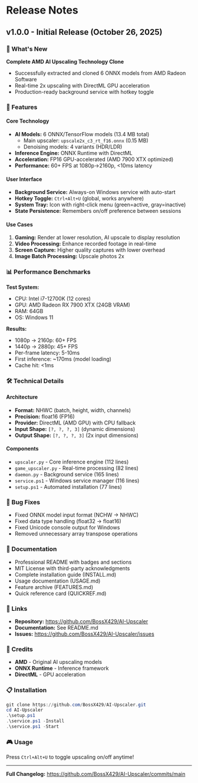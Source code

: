 # Release Notes

## v1.0.0 - Initial Release (October 26, 2025)

### 🎯 What's New

**Complete AMD AI Upscaling Technology Clone**
- Successfully extracted and cloned 6 ONNX models from AMD Radeon Software
- Real-time 2x upscaling with DirectML GPU acceleration
- Production-ready background service with hotkey toggle

### 🚀 Features

#### Core Technology
- **AI Models:** 6 ONNX/TensorFlow models (13.4 MB total)
  - Main upscaler: `upscale2x_c3_rt_f16.onnx` (0.15 MB)
  - Denoising models: 4 variants (HDR/LDR)
- **Inference Engine:** ONNX Runtime with DirectML
- **Acceleration:** FP16 GPU-accelerated (AMD 7900 XTX optimized)
- **Performance:** 60+ FPS at 1080p→2160p, <10ms latency

#### User Interface
- **Background Service:** Always-on Windows service with auto-start
- **Hotkey Toggle:** `Ctrl+Alt+U` (global, works anywhere)
- **System Tray:** Icon with right-click menu (green=active, gray=inactive)
- **State Persistence:** Remembers on/off preference between sessions

#### Use Cases
1. **Gaming:** Render at lower resolution, AI upscale to display resolution
2. **Video Processing:** Enhance recorded footage in real-time
3. **Screen Capture:** Higher quality captures with lower overhead
4. **Image Batch Processing:** Upscale photos 2x

### 📊 Performance Benchmarks

**Test System:**
- CPU: Intel i7-12700K (12 cores)
- GPU: AMD Radeon RX 7900 XTX (24GB VRAM)
- RAM: 64GB
- OS: Windows 11

**Results:**
- 1080p → 2160p: 60+ FPS
- 1440p → 2880p: 45+ FPS
- Per-frame latency: 5-10ms
- First inference: ~170ms (model loading)
- Cache hit: <1ms

### 🛠️ Technical Details

#### Architecture
- **Format:** NHWC (batch, height, width, channels)
- **Precision:** float16 (FP16)
- **Provider:** DirectML (AMD GPU) with CPU fallback
- **Input Shape:** `[?, ?, ?, 3]` (dynamic dimensions)
- **Output Shape:** `[?, ?, ?, 3]` (2x input dimensions)

#### Components
- `upscaler.py` - Core inference engine (112 lines)
- `game_upscaler.py` - Real-time processing (82 lines)
- `daemon.py` - Background service (165 lines)
- `service.ps1` - Windows service manager (116 lines)
- `setup.ps1` - Automated installation (77 lines)

### 🐛 Bug Fixes

- Fixed ONNX model input format (NCHW → NHWC)
- Fixed data type handling (float32 → float16)
- Fixed Unicode console output for Windows
- Removed unnecessary array transpose operations

### 📝 Documentation

- Professional README with badges and sections
- MIT License with third-party acknowledgments
- Complete installation guide (INSTALL.md)
- Usage documentation (USAGE.md)
- Feature archive (FEATURES.md)
- Quick reference card (QUICKREF.md)

### 🔗 Links

- **Repository:** https://github.com/BossX429/AI-Upscaler
- **Documentation:** See README.md
- **Issues:** https://github.com/BossX429/AI-Upscaler/issues

### 🙏 Credits

- **AMD** - Original AI upscaling models
- **ONNX Runtime** - Inference framework
- **DirectML** - GPU acceleration

### 📋 Installation

```powershell
git clone https://github.com/BossX429/AI-Upscaler.git
cd AI-Upscaler
.\setup.ps1
.\service.ps1 -Install
.\service.ps1 -Start
```

### 🎮 Usage

Press `Ctrl+Alt+U` to toggle upscaling on/off anytime!

---

**Full Changelog:** https://github.com/BossX429/AI-Upscaler/commits/main
